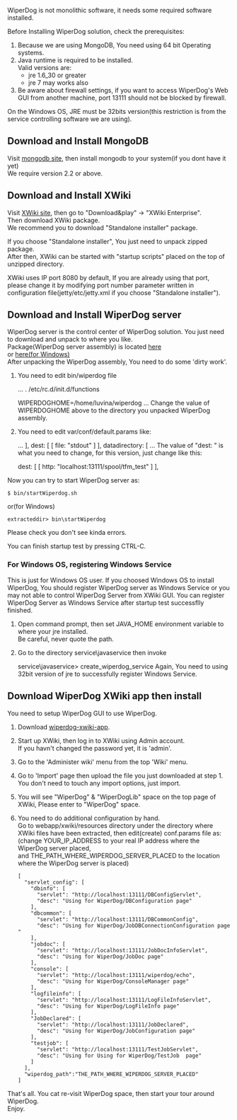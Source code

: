 WiperDog is not monolithic software, it needs some required software installed.

Before Installing WiperDog solution, check the prerequisites:  
1.  Because we are using MongoDB, You need using 64 bit Operating systems.  
2.  Java runtime is required to be installed.  
    Valid versions are:  
     - jre 1.6_30 or greater  
     - jre 7 may works also  
3.  Be aware about firewall settings, if you want to access WiperDog's Web GUI from another machine, port 13111 should not be blocked by firewall.

On the Windows OS, JRE must be 32bits version(this restriction is from the service controlling software we are using).

Download and Install MongoDB
---------------------------------
Visit [mongodb site](http://www.mongodb.org/), then install mongodb to your system(if you dont have it yet)  
We require version 2.2 or above.  

Download and Install XWiki
---------------------------------
Visit [XWiki site](http://www.xwiki.org), then go to "Download&play" -> "XWiki Enterprise".  
Then download XWiki package.  
We recommend you to download "Standalone installer" package.  

If you choose "Standalone installer", You just need to unpack zipped package.  
After then, XWiki can be started with "startup scripts" placed on the top of unzipped directory.  

XWiki uses IP port 8080 by default, If you are already using that port, please change it by modifying port number parameter written in configuration file(jetty/etc/jetty.xml if you choose "Standalone installer").  

Download and Install WiperDog server
---------------------------------
WiperDog server is the control center of WiperDog solution.
You just need to download and unpack to where you like.  
Package(WiperDog server assembly) is located [here](http://develop.wiperdog.org/jenkins/job/wiperdog-assembly-v0.1.0/lastSuccessfulBuild/artifact/target/wiperdog-0.1.0-unix.zip)  
or [here(for Windows)](http://develop.wiperdog.org/jenkins/job/wiperdog-assembly-v0.1.0/lastSuccessfulBuild/artifact/target/wiperdog-0.1.0-win.zip)  
After unpacking the WiperDog assembly, You need to do some 'dirty work'.  
1.  You need  to edit bin/wiperdog file

    ...
    . /etc/rc.d/init.d/functions  
    
    WIPERDOGHOME=/home/luvina/wiperdog
    ...
Change the value of WIPERDOGHOME above to the directory you unpacked WiperDog assembly.  
2.  You need to edit var/conf/default.params like:

     ...
      ],
     dest: [ [ file: "stdout" ] ],
     datadirectory: [
     ...
The value of "dest: " is what you need to change, for this version, just change like this:  

    dest: [ [ http: "localhost:13111/spool/tfm_test" ] ],  

Now you can try to start WiperDog server as:   

    $ bin/startWiperdog.sh

or(for Windows)

    extracteddir> bin\startWiperdog

Please check you don't see kinda errors.

You can finish startup test by pressing CTRL-C.

### For Windows OS, registering Windows Service
This is just for Windows OS user.
If you choosed Windows OS to install WiperDog, You should register WiperDog server as Windows Service or you may not able to control WiperDog Server from XWiki GUI.
You can register WiperDog Server as Windows Service after startup test successflly finished.  
1. Open command prompt, then set JAVA_HOME environment variable to where your jre installed.  
   Be careful, never quote the path.  
2. Go to the directory service\javaservice then invoke   

    service\javaservice> create_wiperdog_service
Again, You need to using 32bit version of jre to successfully register Windows Service.

Download WiperDog XWiki app then install
---------------------------------
You need to setup WiperDog GUI to use WiperDog.  

1.  Download [wiperdog-xwiki-app](http://develop.wiperdog.org/jenkins/job/wiperdog-xwiki-app-v0.1.0/lastSuccessfulBuild/artifact/target/wiperdog-xwiki-app-0.1.0.xar).
2.  Start up XWiki, then log in to XWiki using Admin account.  
    If you havn't changed the password yet, it is 'admin'.
3.  Go to the 'Administer wiki' menu from the top 'Wiki' menu.
4.  Go to 'Import' page then upload the file you just downloaded at step 1.  
    You don't need to touch any import options, just import.
5.  You will see "WiperDog" & "WiperDogLib" space on the top page of XWiki, Please enter to "WiperDog" space.
6.  You need to do additional configuration by hand.  
    Go to webapp/xwiki/resources directory under the directory where XWiki files have been extracted, then edit(create) conf.params file as:  
    (change YOUR\_IP\_ADDRESS to your real IP address where the WiperDog server placed,  
     and THE\_PATH\_WHERE\_WIPERDOG\_SERVER\_PLACED to the location where the WiperDog server is placed)

        [
          "servlet_config": [
            "dbinfo": [
              "servlet": "http://localhost:13111/DBConfigServlet",
              "desc": "Using for WiperDog/DBConfiguration page"
            ],
            "dbcommon": [
              "servlet": "http://localhost:13111/DBCommonConfig",
              "desc": "Using for WiperDog/JobDBConnectionConfiguration page "
            ],
            "jobdoc": [
              "servlet": "http://localhost:13111/JobDocInfoServlet",
              "desc": "Using for WiperDog/JobDoc page"
            ],
            "console": [
              "servlet": "http://localhost:13111/wiperdog/echo",
              "desc": "Using for WiperDog/ConsoleManager page"
            ],
            "logfileinfo": [
              "servlet": "http://localhost:13111/LogFileInfoServlet",
              "desc": "Using for WiperDog/LogFileInfo page"
            ],
            "JobDeclared": [
              "servlet": "http://localhost:13111/JobDeclared",
              "desc": "Using for WiperDog/JobConfiguration page"
            ],
            "testjob": [
              "servlet": "http://localhost:13111/TestJobServlet",
              "desc": "Using for Using for WiperDog/TestJob  page"
            ]
          ],
          "wiperdog_path":"THE_PATH_WHERE_WIPERDOG_SERVER_PLACED"
        ]


That's all.
You cat re-visit WiperDog space, then start your tour around WiperDog.  
Enjoy.
